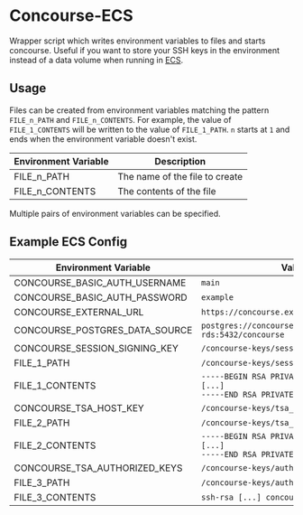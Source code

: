 # Concourse-ECS

Wrapper script which writes environment variables to files and starts concourse. Useful if you want to store your SSH keys in the environment instead of a data volume when running in [ECS](https://aws.amazon.com/ecs/).

## Usage

Files can be created from environment variables matching the pattern ``FILE_n_PATH`` and ``FILE_n_CONTENTS``. For example, the value of ``FILE_1_CONTENTS`` will be written to the value of ``FILE_1_PATH``. ``n`` starts at ``1`` and ends when the environment variable doesn't exist.

Environment Variable|Description
---|---
FILE_n_PATH|The name of the file to create
FILE_n_CONTENTS|The contents of the file

Multiple pairs of environment variables can be specified.

## Example ECS Config

Environment Variable|Value
---|---
CONCOURSE_BASIC_AUTH_USERNAME|``main``
CONCOURSE_BASIC_AUTH_PASSWORD|``example``
CONCOURSE_EXTERNAL_URL|``https://concourse.example.com``
CONCOURSE_POSTGRES_DATA_SOURCE|``postgres://concourse:concourse@postgers-rds:5432/concourse``
CONCOURSE_SESSION_SIGNING_KEY|``/concourse-keys/session_signing_key``
FILE_1_PATH|``/concourse-keys/session_signing_key``
FILE_1_CONTENTS|``-----BEGIN RSA PRIVATE KEY-----``<br>``[...]``<br>``-----END RSA PRIVATE KEY-----``
CONCOURSE_TSA_HOST_KEY|``/concourse-keys/tsa_host_key``
FILE_2_PATH|``/concourse-keys/tsa_host_key``
FILE_2_CONTENTS|``-----BEGIN RSA PRIVATE KEY-----``<br>``[...]``<br>``-----END RSA PRIVATE KEY-----``
CONCOURSE_TSA_AUTHORIZED_KEYS|``/concourse-keys/authorized_worker_keys``
FILE_3_PATH|``/concourse-keys/authorized_worker_keys``
FILE_3_CONTENTS|``ssh-rsa [...] concourse@example``

